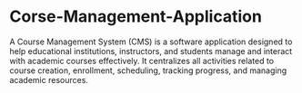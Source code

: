 # Corse-Management-Application
A Course Management System (CMS) is a software application designed to help educational institutions, instructors, and students manage and interact with academic courses effectively. It centralizes all activities related to course creation, enrollment, scheduling, tracking progress, and managing academic resources.
